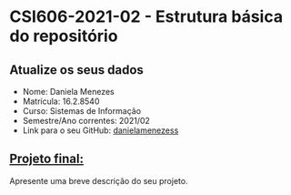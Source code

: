 # **CSI606-2021-02 - Estrutura básica do repositório**

## Atualize os seus dados

- Nome: Daniela Menezes 
- Matrícula: 16.2.8540
- Curso: Sistemas de Informação
- Semestre/Ano correntes: 2021/02
- Link para o seu GitHub: [danielamenezess](https://github.com/danielamenezess)

## [Projeto final:](./Projeto/README.md)

Apresente uma breve descrição do seu projeto.

